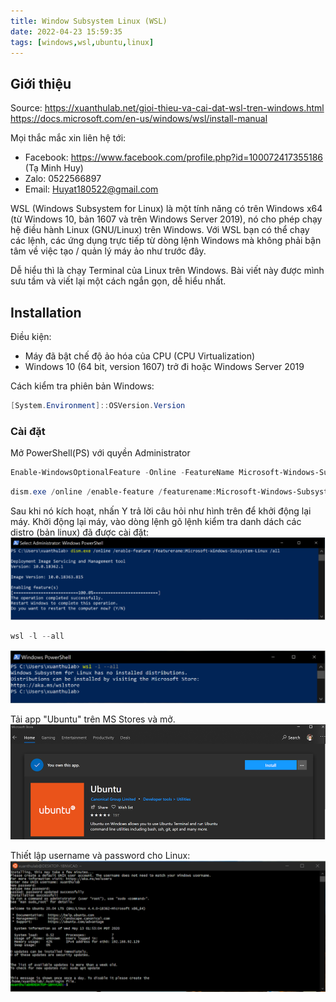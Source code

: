 ```yaml
---
title: Window Subsystem Linux (WSL)
date: 2022-04-23 15:59:35
tags: [windows,wsl,ubuntu,linux]
---
```

## Giới thiệu

Source: 
https://xuanthulab.net/gioi-thieu-va-cai-dat-wsl-tren-windows.html
https://docs.microsoft.com/en-us/windows/wsl/install-manual

Mọi thắc mắc xin liên hệ tới:
- Facebook: https://www.facebook.com/profile.php?id=100072417355186 (Tạ Minh Huy)
- Zalo: 0522566897
- Email: Huyat180522@gmail.com

WSL (Windows Subsystem for Linux) là một tính năng có trên Windows x64 (từ Windows 10, bản 1607 và trên Windows Server 2019), nó cho phép chạy hệ điều hành Linux (GNU/Linux) trên Windows. Với WSL bạn có thể chạy các lệnh, các ứng dụng trực tiếp từ dòng lệnh Windows mà không phải bận tâm về việc tạo / quản lý máy ảo như trước đây.

Dễ hiểu thì là chạy Terminal của Linux trên Windows. Bài viết này được mình sưu tầm và viết lại một cách ngắn gọn, dễ hiểu nhất.

## Installation

Điều kiện:
- Máy đã bật chế độ ảo hóa của CPU (CPU Virtualization)
- Windows 10 (64 bit, version 1607) trở đi hoặc Windows Server 2019

Cách kiểm tra phiên bản Windows:

```PowerShell
[System.Environment]::OSVersion.Version
```

### Cài đặt
Mở PowerShell(PS) với quyền Administrator
```PowerShell
Enable-WindowsOptionalFeature -Online -FeatureName Microsoft-Windows-Subsystem-Linux
```
```PowerShell
dism.exe /online /enable-feature /featurename:Microsoft-Windows-Subsystem-Linux /all
```
Sau khi nó kích hoạt, nhấn Y trả lời câu hỏi như hình trên để khởi động lại máy. Khởi động lại máy, vào dòng lệnh gõ lệnh kiểm tra danh dách các distro (bản linux) đã được cài đặt:
![](/images/WslPost/Screenshot_1.png)
```PowerShell
wsl -l --all
```
![](/images/WslPost/Screenshot_2.png)

Tải app "Ubuntu" trên MS Stores và mở.
![](/images/WslPost/Screenshot_3.png)

Thiết lập username và password cho Linux:
![](/images/WslPost/Screenshot_4.png)